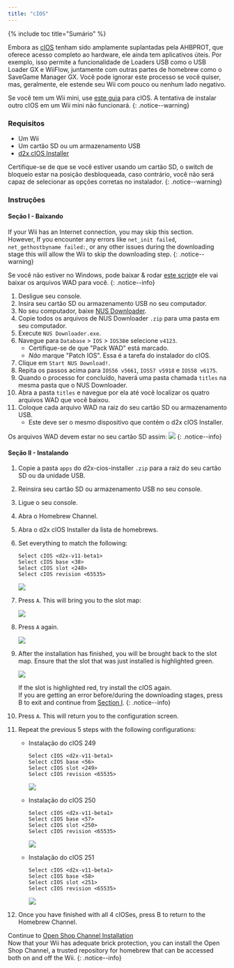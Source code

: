 ```yaml
---
title: "cIOS"
---
```


{% include toc title="Sumário" %}

Embora as [cIOS](https://wiibrew.org/wiki/Custom_IOS) tenham sido amplamente suplantadas pela AHBPROT, que oferece acesso completo ao hardware, ele ainda tem aplicativos úteis. Por exemplo, isso permite a funcionalidade de Loaders USB como o USB Loader GX e WiiFlow, juntamente com outras partes de homebrew como o SaveGame Manager GX. Você pode ignorar este processo se você quiser, mas, geralmente, ele estende seu Wii com pouco ou nenhum lado negativo.

Se você tem um Wii mini, use [este guia](cios-mini) para cIOS. A tentativa de instalar outro cIOS em um Wii mini não funcionará.
{: .notice--warning}

### Requisitos

* Um Wii
* Um cartão SD ou um armazenamento USB
* [d2x cIOS Installer](/assets/files/d2x-cios-installer.zip)

Certifique-se de que se você estiver usando um cartão SD, o switch de bloqueio estar na posição desbloqueada, caso contrário, você não será capaz de selecionar as opções corretas no instalador.
{: .notice--warning}

### Instruções

#### Seção I - Baixando

If your Wii has an Internet connection, you may skip this section.<br> However, If you encounter any errors like `net_init failed`, `net_gethostbyname failed:`, or any other issues during the downloading stage this will allow the Wii to skip the downloading step.
{: .notice--warning}

Se você não estiver no Windows, pode baixar & rodar [este script](/assets/files/d2x_offline_ios.sh)e ele vai baixar os arquivos WAD para você.
{: .notice--info}

1. Desligue seu console.
1. Insira seu cartão SD ou armazenamento USB no seu computador.
1. No seu computador, baixe [NUS Downloader](https://github.com/WiiDatabase/nusdownloader/releases/latest/download/NUSD-Mod-NUS-Fix.zip).
1. Copie todos os arquivos de NUS Downloader `.zip` para uma pasta em seu computador.
1. Execute `NUS Downloader.exe`.
1. Navegue para `Database` > `IOS` > `IOS38`e selecione `v4123`.
    + Certifique-se de que "Pack WAD" está marcado.
    + *Não* marque "Patch IOS". Essa é a tarefa do instalador do cIOS.
1. Clique em `Start NUS Download!`.
1. Repita os passos acima para `IOS56 v5661`, `IOS57 v5918` e `IOS58 v6175`.
1. Quando o processo for concluído, haverá uma pasta chamada `titles` na mesma pasta que o NUS Downloader.
1. Abra a pasta `titles` e navegue por ela até você localizar os quatro arquivos WAD que você baixou.
1. Coloque cada arquivo WAD na raiz do seu cartão SD ou armazenamento USB.
    + Este deve ser o mesmo dispositivo que contém o d2x cIOS Installer.

Os arquivos WAD devem estar no seu cartão SD assim: ![](/images/cios/d2x_offline_ios.png)
{: .notice--info}

#### Seção II - Instalando


1. Copie a pasta `apps` do d2x-cios-installer `.zip` para a raiz do seu cartão SD ou da unidade USB.
1. Reinsira seu cartão SD ou armazenamento USB no seu console.
1. Ligue o seu console.
1. Abra o Homebrew Channel.
1. Abra o d2x cIOS Installer da lista de homebrews.
1. Set everything to match the following:

    ```
    Select cIOS <d2x-v11-beta1>
    Select cIOS base <38>
    Select cIOS slot <248>
    Select cIOS revision <65535>
    ```

    ![](/images/cios/d2x_v11_248.png)

1. Press `A`. This will bring you to the slot map:

    ![](/images/cios/d2x_summary.png)

1. Press `A` again.

    ![](/images/cios/d2x_installation.png)

1. After the installation has finished, you will be brought back to the slot map. Ensure that the slot that was just installed is highlighted green.

    ![](/images/cios/d2x_log.png)

    If the slot is highlighted red, try install the cIOS again. <br> If you are getting an error before/during the downloading stages, press B to exit and continue from [Section I](#section-i---downloading).
    {: .notice--info}

1. Press `A`. This will return you to the configuration screen.
1. Repeat the previous 5 steps with the following configurations:

    + Instalação do cIOS 249

        ```
        Select cIOS <d2x-v11-beta1>
        Select cIOS base <56>
        Select cIOS slot <249>
        Select cIOS revision <65535>
        ```

        ![](/images/cios/d2x_v11_249.png)

    + Instalação do cIOS 250

        ```
        Select cIOS <d2x-v11-beta1>
        Select cIOS base <57>
        Select cIOS slot <250>
        Select cIOS revision <65535>
        ```

        ![](/images/cios/d2x_v11_250.png)

    + Instalação do cIOS 251

        ```
        Select cIOS <d2x-v11-beta1>
        Select cIOS base <58>
        Select cIOS slot <251>
        Select cIOS revision <65535>
        ```

        ![](/images/cios/d2x_v11_251.png)

1. Once you have finished with all 4 cIOSes, press B to return to the Homebrew Channel.

Continue to [Open Shop Channel Installation](osc) <br> Now that your Wii has adequate brick protection, you can install the Open Shop Channel, a trusted repository for homebrew that can be accessed both on and off the Wii.
{: .notice--info}
